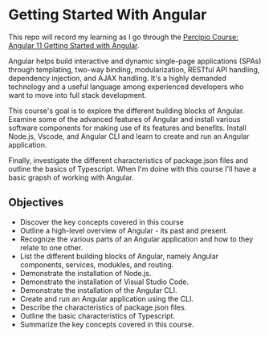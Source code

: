 # Getting Started With Angular

This repo will record my learning as I go through the [Percipio Course: Angular 11 Getting Started with Angular](https://progressive.percipio.com/courses/36b1c704-b565-4c35-8f11-1bdfdaf094f6/videos/d217cab3-d0d1-43fb-bb80-1a0d3fc0ff52).

Angular helps build interactive and dynamic single-page applications (SPAs) through templating, two-way binding, modularization, RESTful API handling, dependency injection, and AJAX handling.
It's a highly demanded technology and a useful language among experienced developers who want to move into full stack development.

This course's goal is to explore the different building blocks of Angular. Examine some of the advanced features of Angular and install various software components for making use of its features and benefits.
Install Node.js, Vscode, and Angular CLI and learn to create and run an Angular application.

Finally, investigate the different characteristics of package.json files and outline the basics of Typescript. When I'm doine with this course I'll have a basic grapsh of working with Angular.

## Objectives

- Discover the key concepts covered in this course
- Outline a high-level overview of Angular - its past and present.
- Recognize the various parts of an Angular application and how to they relate to one other.
- List the different building blocks of Angular, namely Angular components, services, modukles, and routing.
- Demonstrate the installation of Node.js.
- Demonstrate the installation of Visual Studio Code.
- Demonstrate the installation of the Angular CLI.
- Create and run an Angular application using the CLI.
- Describe the characteristics of package.json files.
- Outline the basic characteristics of Typescript.
- Summarize the key concepts covered in this course.
